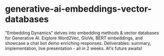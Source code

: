 # generative-ai-embeddings-vector-databases
"Embedding Dynamics" delves into embedding methods &amp; vector databases for Generative AI. Explore Word2Vec, GloVe, BERT embeddings, and showcase a chat bot demo enriching responses. Deliverables: summary, implementation, live presentation - all in 2 weeks. AI's future awaits!
